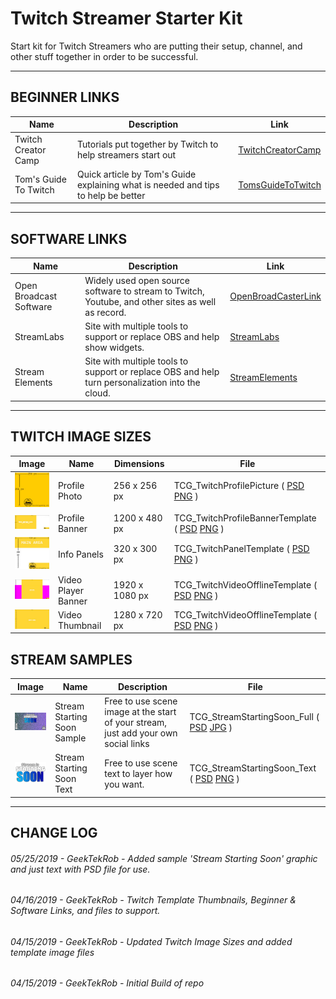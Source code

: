 # Twitch Streamer Starter Kit
Start kit for Twitch Streamers who are putting their setup, channel, and other stuff together in order to be successful.

---
## BEGINNER LINKS
Name | Description | Link
--- | --- | ---
Twitch Creator Camp | Tutorials put together by Twitch to help streamers start out | [TwitchCreatorCamp](https://www.twitch.tv/creatorcamp/en/)
Tom's Guide To Twitch | Quick article by Tom's Guide explaining what is needed and tips to help be better | [TomsGuideToTwitch](https://www.tomsguide.com/us/twitch-streaming-guide,review-3009.html)

---
## SOFTWARE LINKS
Name | Description | Link
--- | --- | ---
Open Broadcast Software | Widely used open source software to stream to Twitch, Youtube, and other sites as well as record. | [OpenBroadCasterLink](https://obsproject.com/)
StreamLabs | Site with multiple tools to support or replace OBS and help show widgets. | [StreamLabs](https://streamlabs.com/)
Stream Elements | Site with multiple tools to support or replace OBS and help turn personalization into the cloud. | [StreamElements](https://streamelements.com/)

---
## TWITCH IMAGE SIZES
Image | Name | Dimensions | File
--- | --- | --- | ---
![ProfilePictureThumbnail](Image_Templates/TCG_TwitchProfilePicture_Thumbnail.jpg) | Profile Photo | 256 x 256 px | TCG_TwitchProfilePicture ( [PSD](Image_Templates/TCG_TwitchProfilePicture.psd) [PNG](Image_Templates/TCG_TwitchProfilePicture.png) )
![ProfileBannerThumbnail](Image_Templates/TCG_TwitchProfileBannerTemplate_Thumbnail.jpg) | Profile Banner | 1200 x 480 px | TCG_TwitchProfileBannerTemplate ( [PSD](Image_Templates/TCG_TwitchProfileBannerTemplate.psd) [PNG](Image_Templates/TCG_TwitchProfileBannerTemplate.png) )
![TwitchPanelThumbnail](Image_Templates/TCG_TwitchPanelTemplate_Thumbnail.jpg) | Info Panels | 320 x 300 px | TCG_TwitchPanelTemplate ( [PSD](Image_Templates/TCG_TwitchPanelTemplate.psd) [PNG](Image_Templates/TCG_TwitchPanelTemplate.png) )
![VideoOfflineThumbnail](Image_Templates/TCG_TwitchVideoOfflineTemplate_Thumbnail.jpg) | Video Player Banner | 1920 x 1080 px | TCG_TwitchVideoOfflineTemplate ( [PSD](Image_Templates/TCG_TwitchVideoOfflineTemplate.psd) [PNG](Image_Templates/TCG_TwitchVideoOfflineTemplate.png) ) 
![VideoCoverThumbnail](Image_Templates/TCG_TwitchVideoCoverTemplate_Thumbnail.jpg) | Video Thumbnail | 1280 x 720 px | TCG_TwitchVideoOfflineTemplate ( [PSD](Image_Templates/TCG_TwitchVideoCoverTemplate.psd) [PNG](Image_Templates/TCG_TwitchVideoCoverTemplate.png) ) 

## STREAM SAMPLES
Image | Name | Description | File
--- | --- | --- | ---
![TCG_StreamStartingSoon_FullThumbnail](StreamScenes/StartingSoon/StartingStreamSoon_FullThumbnail.jpg) | Stream Starting Soon Sample | Free to use scene image at the start of your stream, just add your own social links | TCG_StreamStartingSoon_Full ( [PSD](StreamScenes/StartingSoon/StartingStreamSoon_Full.psd) [JPG](StreamScenes/StartingSoon/StartingStreamSoon_Full.jpg) )
![TCG_StreamStartingSoon_TextThumbnail](StreamScenes/StartingSoon/StartingStreamSoon_TextThumbnail.png) | Stream Starting Soon Text | Free to use scene text to layer how you want. | TCG_StreamStartingSoon_Text ( [PSD](StreamScenes/StartingSoon/StartingStreamSoon_Text.psd) [PNG](StreamScenes/StartingSoon/StartingStreamSoon_Text.png) )

---
## CHANGE LOG
###### 05/25/2019 - GeekTekRob - Added sample 'Stream Starting Soon' graphic and just text with PSD file for use.
###### 04/16/2019 - GeekTekRob - Twitch Template Thumbnails, Beginner & Software Links, and files to support.
###### 04/15/2019 - GeekTekRob - Updated Twitch Image Sizes and added template image files
###### 04/15/2019 - GeekTekRob - Initial Build of repo



